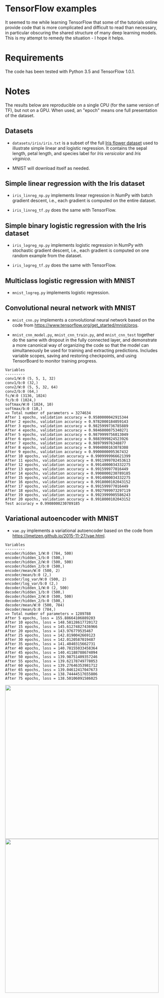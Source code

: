 # TensorFlow examples

It seemed to me while learning TensorFlow that some of the tutorials online provide code that is more complicated and difficult to read than necessary, in particular obscuring the shared structure of many deep learning models. This is my attempt to remedy the situation - I hope it helps.

# Requirements

The code has been tested with Python 3.5 and TensorFlow 1.0.1.

# Notes

The results below are reproducible on a single CPU (for the same version of TF), but not on a GPU. When used, an "epoch" means one full presentation of the dataset.

## Datasets

* `datasets/iris/iris.txt` is a subset of the full [Iris flower dataset](https://archive.ics.uci.edu/ml/datasets/Iris) used to illustrate simple linear and logistic regression. It contains the sepal length, petal length, and species label for _Iris versicolor_ and _Iris virginica_.

* MNIST will download itself as needed.

## Simple linear regression with the Iris dataset

* `iris_linreg_np.py` implements linear regression in NumPy with batch gradient descent, i.e., each gradient is computed on the entire dataset.

* `iris_linreg_tf.py` does the same with TensorFlow.

## Simple binary logistic regression with the Iris dataset

* `iris_logreg_np.py` implements logistic regression in NumPy with stochastic gradient descent, i.e., each gradient is computed on one random example from the dataset.

* `iris_logreg_tf.py` does the same with TensorFlow.

## Multiclass logistic regression with MNIST

* `mnist_logreg.py` implements logistic regression.

## Convolutional neural network with MNIST

* `mnist_cnn.py` implements a convolutional neural network based on the code from https://www.tensorflow.org/get_started/mnist/pros.

* `mnist_cnn_model.py`, `mnist_cnn_train.py`, and `mnist_cnn_test` together do the same with dropout in the fully connected layer, and demonstrate a more canonical way of organizing the code so that the model can simultaneously be used for training and extracting predictions. Includes variable scopes, saving and restoring checkpoints, and using TensorBoard to monitor training progress.

```
Variables
---------
conv1/W:0 (5, 5, 1, 32)
conv1/b:0 (32,)
conv2/W:0 (5, 5, 32, 64)
conv2/b:0 (64,)
fc/W:0 (3136, 1024)
fc/b:0 (1024,)
softmax/W:0 (1024, 10)
softmax/b:0 (10,)
=> Total number of parameters = 3274634
After 1 epochs, validation accuracy = 0.9580000042915344
After 2 epochs, validation accuracy = 0.9782000184059143
After 3 epochs, validation accuracy = 0.9825999736785889
After 4 epochs, validation accuracy = 0.9846000075340271
After 5 epochs, validation accuracy = 0.9879999756813049
After 6 epochs, validation accuracy = 0.9883999824523926
After 7 epochs, validation accuracy = 0.989799976348877
After 8 epochs, validation accuracy = 0.9904000163078308
After 9 epochs, validation accuracy = 0.9900000095367432
After 10 epochs, validation accuracy = 0.9909999966621399
After 11 epochs, validation accuracy = 0.9911999702453613
After 12 epochs, validation accuracy = 0.9914000034332275
After 13 epochs, validation accuracy = 0.991599977016449
After 14 epochs, validation accuracy = 0.9908000230789185
After 15 epochs, validation accuracy = 0.9914000034332275
After 16 epochs, validation accuracy = 0.9918000102043152
After 17 epochs, validation accuracy = 0.991599977016449
After 18 epochs, validation accuracy = 0.9927999973297119
After 19 epochs, validation accuracy = 0.9923999905586243
After 20 epochs, validation accuracy = 0.9918000102043152
Test accuracy = 0.9908000230789185
```

## Variational autoencoder with MNIST

* `vae.py` implements a variational autoencoder based on the code from https://jmetzen.github.io/2015-11-27/vae.html.

```
Variables
---------
encoder/hidden_1/W:0 (784, 500)
encoder/hidden_1/b:0 (500,)
encoder/hidden_2/W:0 (500, 500)
encoder/hidden_2/b:0 (500,)
encoder/mean/W:0 (500, 2)
encoder/mean/b:0 (2,)
encoder/log_var/W:0 (500, 2)
encoder/log_var/b:0 (2,)
decoder/hidden_1/W:0 (2, 500)
decoder/hidden_1/b:0 (500,)
decoder/hidden_2/W:0 (500, 500)
decoder/hidden_2/b:0 (500,)
decoder/mean/W:0 (500, 784)
decoder/mean/b:0 (784,)
=> Total number of parameters = 1289788
After 5 epochs, loss = 155.88664106889203
After 10 epochs, loss = 148.58128617720172
After 15 epochs, loss = 145.61274827436966
After 20 epochs, loss = 143.976779535467
After 25 epochs, loss = 142.8190042669123
After 30 epochs, loss = 142.0120587019487
After 35 epochs, loss = 141.4040315662731
After 40 epochs, loss = 140.78155033458364
After 45 epochs, loss = 140.41188788674094
After 50 epochs, loss = 139.98751409357246
After 55 epochs, loss = 139.62178749778053
After 60 epochs, loss = 139.27646353981712
After 65 epochs, loss = 139.04612417047673
After 70 epochs, loss = 138.74444517655806
After 75 epochs, loss = 138.50106091586025
```

<img src="https://github.com/frsong/tf-examples/blob/master/figs/vae_embedding.png" width=500><img src="https://github.com/frsong/tf-examples/blob/master/figs/vae_samples.png" width=500>
